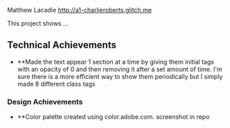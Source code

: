 Matthew Lacadie
http://a1-charlieroberts.glitch.me

This project shows ...

## Technical Achievements
- **Made the text appear 1 section at a time by giving them initial tags with an opacity of 0 and then removing it after a set amount of time. I'm sure there is a more efficient way to show them periodically but I simply made 8 different class tags

### Design Achievements
- **Color palette created using color.adobe.com. screenshot in repo
